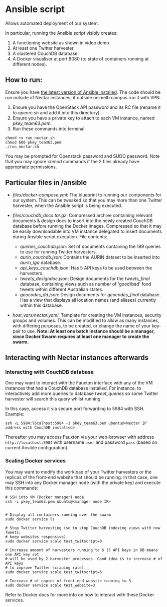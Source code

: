 # Ansible script
Allows automated deployment of our system.

In particular, running the Ansible script visibly creates:
1. A functioning website as shown in video demo.
2. At least one Twitter harvester.
3. A clustered CouchDB database.
4. A Docker visualiser at port 8080 (to state of containers running at different nodes).

## How to run:
Ensure you have [the latest version of Ansible installed](https://docs.ansible.com/ansible/latest/installation_guide/intro_installation.html). The code should be run outside of Nectar instances; if outside unimelb campus run it with VPN.
  
1. Ensure you have the OpenStack API password and its RC file (rename it to *openrc.sh* and add it into this directory).
2. Ensure you have a private key to attach to each VM instance, named *pkey_team63.pem*.
3. Run these commands into terminal:

```
chmod +x run_nectar.sh
chmod 600 pkey_team63.pem
./run_nectar.sh
```
You may be prompted for Openstack password and SUDO password. Note that you may ignore *chmod* commands if the 2 files already have appropriate permissions.

## Particular files in /ansible
* *files/docker-compose.yml*: The blueprint to running our components for our system. This can be tweaked so that you may more than one Twitter harvester, when the Ansible script is being executed.

* *files/couchdb_docs.tar.gz*: Compressed archive containing relevant documents & design docs to insert into the newly created CouchDB database before running the Docker images. Compressed so that it may be easily downloadable into VM instance delegated to insert documents during Ansible script execution. File contents:
	* *queries_couchdb.json*: Set of documents containing the 189 queries to use for running Twitter harvesters.
	* *aurin_couchdb.json*: Contains the AURIN dataset to be inserted into *aurin_lga* database.
	* *api_keys_couchdb.json*: Has 5 API keys to be used between the harvesters.
	* *tweets_designdoc.json*: Design documents for the *tweets_final* database, containing views such as number of 'good/bad' food tweets within different Australian states.
	* *geocodes_dd.json*: Design documents for *geocodes_final* database. Has a view that displays all location names (and aliases) currently within this database.

* *host_vars/nectar.yaml*: Template for creating the VM instances, security groups and volumes. This can be modified to allow as many instances, with differing purposes, to be created, or change the name of your key-pair to use. **Note: At least one batch instance should be a manager, since Docker Swarm requires at least one manager to create the swarm.**

## Interacting with Nectar instances afterwards
### Interacting with CouchDB database
One may want to interact with the Fauxton interface with any of the VM instances that had a CouchDB database installed. For instance, to interactively add more queries to database *tweet_queries* so some Twitter harvester will search this query whilst running.

In this case, access it via secure port forwarding to 5984 with SSH. Example:

```
ssh -L 5984:localhost:5984 -i pkey_team63.pem ubuntu@<Nectar IP address with CouchDB installed>
```
Thereafter you may access Fauxton via your web-browser with address ```http://localhost:5984``` with username ```user``` and password ```pass``` (based on current Ansible configuration).

### Scaling Docker services
You may want to modify the workload of your Twitter harvesters or the replicas of the front-end website that should be running. In that case, one may SSH into any Docker manager node (with the private key) and execute this commands:

```
# SSH into VM (Docker manager) node
ssh -i pkey_team63.pem ubuntu@<manager node IP>


# Display all containers running over the swarm
sudo docker service ls

# Stop Twitter harvesting (so to stop CouchDB indexing views with new Tweets;
# keep websites responsive).
sudo docker service scale test_twitscript=0

# Increase amount of harvesters running to 6 (5 API keys in DB means one API key set
# will be used by 2 harvester processes. Good idea is to increase # of API keys
# to improve Twitter scraping rate).
sudo docker service scale test_twitscript=6

# Increase # of copies of front-end website running to 3.
sudo docker service scale test_website=3
```

Refer to Docker docs for more info on how to interact with these Docker services. 


